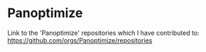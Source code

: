 # Panoptimize
Link to the 'Panoptimize' repositories which I have contributed to: https://github.com/orgs/Panoptimize/repositories
